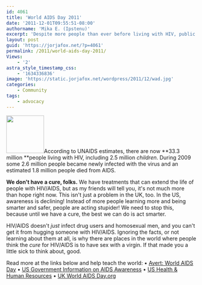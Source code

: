 ```yaml
---
id: 4061
title: 'World AIDS Day 2011'
date: '2011-12-01T09:55:51-08:00'
authorname: 'Mika E. (Ipstenu)'
excerpt: 'Despite more people than ever before living with HIV, public awareness and knowledge is declining. December First is World AIDS Day. Let''s act aware and teach the world!'
layout: post
guid: 'https://jorjafox.net/?p=4061'
permalink: /2011/world-aids-day-2011/
Views:
    - '2'
astra_style_timestamp_css:
    - '1634336836'
image: 'https://static.jorjafox.net/wordpress/2011/12/wad.jpg'
categories:
    - Community
tags:
    - advocacy
---
```


<img class="alignleft" title="actaware" src="//static.jorjafox.net/wordpress/2010/12/actaware-100x100.jpg" alt="" width="100" height="100" />According to UNAIDS estimates, there are now **33.3 million **people living with HIV, including 2.5 million _children_. During 2009 some 2.6 million people became newly infected with the virus and an estimated 1.8 million people died from AIDS.

**We don't have a cure, folks.** We have treatments that can extend the life of people with HIV/AIDS, but as my friends will tell you, it's not much more than hope right now. This isn't just a problem in the UK, too. In the US, awareness is declining! Instead of more people learning more and being smarter and safer, people are acting stupider! We need to stop this, because until we have a cure, the best we can do is act smarter.

HIV/AIDS doesn't _just_ infect drug users and homosexual men, and you can't get it from hugging someone with HIV/AIDS. Ignoring the facts, or not learning about them at all, is why there are places in the world where people think the _cure_ for HIV/AIDS is to have sex with a virgin. If that made you a little sick to think about, good.

Read more at the links below and help teach the world:
• <a href="http://www.avert.org/world-aids-day.htm">Avert: World AIDS Day</a>
• <a href="http://aids.gov/">US Government Information on AIDS Awareness</a>
• <a href="http://minorityhealth.hhs.gov/templates/browse.aspx?lvl=3&amp;lvlid=360">US Health &amp; Human Resources</a>
• <a href="http://www.worldaidsday.org">UK World AIDS Day.org</a>
